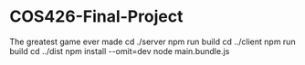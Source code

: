 # COS426-Final-Project
The greatest game ever made
cd ./server
npm run build
cd ../client
npm run build
cd ../dist
npm install --omit=dev
node main.bundle.js
